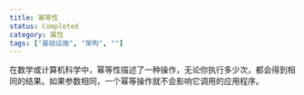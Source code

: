 ```yaml
---
title: 幂等性
status: Completed
category: 属性
tags: ["基础设施", "架构", ""]
---
```


在数学或计算机科学中，幂等性描述了一种操作，无论你执行多少次，都会得到相同的结果。如果参数相同，一个幂等操作就不会影响它调用的应用程序。
